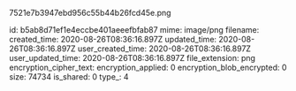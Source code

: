 7521e7b3947ebd956c55b44b26fcd45e.png

id: b5ab8d71ef1e4eccbe401aeeefbfab87
mime: image/png
filename: 
created_time: 2020-08-26T08:36:16.897Z
updated_time: 2020-08-26T08:36:16.897Z
user_created_time: 2020-08-26T08:36:16.897Z
user_updated_time: 2020-08-26T08:36:16.897Z
file_extension: png
encryption_cipher_text: 
encryption_applied: 0
encryption_blob_encrypted: 0
size: 74734
is_shared: 0
type_: 4